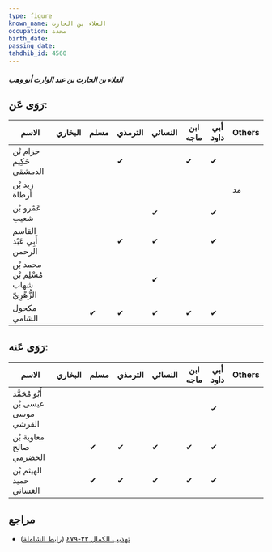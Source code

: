 ```yaml
---
type: figure
known_name: العلاء بن الحارث
occupation: محدث
birth_date:
passing_date:
tahdhib_id: 4560
---
```

##### العلاء بن الحارث بن عبد الوارث أبو وهب

## رَوَى عَن:
| الاسم                                 | البخاري | مسلم | الترمذي | النسائي | ابن ماجه | أبي داود | Others |
| ------------------------------------- | ------- | ---- | ------- | ------- | -------- | -------- | ------ |
| حزام بْن حَكِيم الدمشقي               |         |      | ✔       |         | ✔        | ✔        |        |
| زيد بْن أرطاة                         |         |      |         |         |          |          | مد     |
| عَمْرو بْن شعيب                       |         |      |         | ✔       |          | ✔        |        |
| القاسم أَبِي عَبْد الرحمن             |         |      | ✔       | ✔       |          | ✔        |        |
| محمد بْن مُسْلِم بْن شهاب الزُّهْرِيّ |         |      |         | ✔       |          |          |        |
| مكحول الشامي                          |         | ✔    | ✔       | ✔       | ✔        | ✔        |        |
## رَوَى عَنه:
| الاسم                               | البخاري | مسلم | الترمذي | النسائي | ابن ماجه | أبي داود | Others |
| ----------------------------------- | ------- | ---- | ------- | ------- | -------- | -------- | ------ |
| أَبُو مُحَمَّد عيسى بْن موسى القرشي |         |      |         |         |          | ✔        |        |
| معاوية بْن صالح الحضرمي             |         | ✔    | ✔       | ✔       | ✔        | ✔        |        |
| الهيثم بْن حميد الغساني             |         | ✔    | ✔       | ✔       | ✔        | ✔        |        |
## مراجع
- [تهذيب الكمال ٢٢-٤٧٩](obsidian://open?vault=Tahdhib-al-Kamal&file=Figures/٤٥٦٠-العلاء%20بن%20الحارث%20بن%20عبد%20الوارث%20أبو%20وهب) ([رابط الشاملة](https://shamela.ws/book/3722/11732))